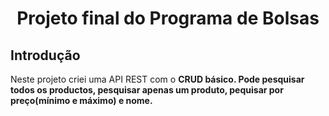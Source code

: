 <h1 align="center"> Projeto final do Programa de Bolsas </h1>
<h2> Introdução </h2>
<p>Neste projeto criei uma API REST com o <b>CRUD<b> básico. Pode pesquisar todos os productos, pesquisar apenas um produto, pequisar por preço(mínimo e máximo) e nome. </p>
